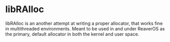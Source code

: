 # libRAlloc

libRAlloc is an another attempt at writing a proper allocator, that works fine in multithreaded environments. Meant to
be used in and under ReaverOS as the primary, default allocator in both the kernel and user space.
